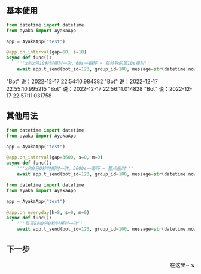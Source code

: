 ## 基本使用

```py
from datetime import datetime
from ayaka import AyakaApp

app = AyakaApp("test")

@app.on_interval(gap=60, s=10)
async def func():
    '''x时x分10秒时报时一次，60s一循环 = 每分钟的第10s报时'''
    await app.t_send(bot_id=123, group_id=100, message=str(datetime.now()))
```

<div class="demo">

"Bot" 说：2022-12-17 22:54:10.984382
"Bot" 说：2022-12-17 22:55:10.995215
"Bot" 说：2022-12-17 22:56:11.014828
"Bot" 说：2022-12-17 22:57:11.031758

</div>

## 其他用法

```py
from datetime import datetime
from ayaka import AyakaApp

app = AyakaApp("test")

@app.on_interval(gap=3600, s=0, m=0)
async def func():
    '''x时0分0秒时报时一次，3600s一循环 = 整点报时'''
    await app.t_send(bot_id=123, group_id=100, message=str(datetime.now()))
```

```py
from datetime import datetime
from ayaka import AyakaApp

app = AyakaApp("test")

@app.on_everyday(h=8, s=0, m=0)
async def func():
    '''每天8时0分0秒时报时一次'''
    await app.t_send(bot_id=123, group_id=100, message=str(datetime.now()))
```

## 下一步

<div align="right">
    在这里~ ↘
</div>
